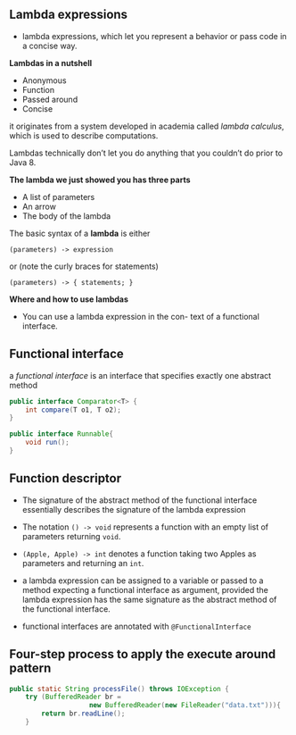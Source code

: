 Lambda expressions
---

* lambda expressions, which let you represent a behavior or pass code in a concise way.

**Lambdas in a nutshell**

* Anonymous
* Function
* Passed around
* Concise

it originates from a system developed in academia called _lambda calculus_, which is used to describe computations.

Lambdas technically don’t let you do anything that you couldn’t do prior to Java 8.

**The lambda we just showed you has three parts**
* A list of parameters
* An arrow
* The body of the lambda

The basic syntax of a **lambda** is either
```
(parameters) -> expression
```
or (note the curly braces for statements)
```
(parameters) -> { statements; }
```

**Where and how to use lambdas**
* You can use a lambda expression in the con- text of a functional interface.

Functional interface
---
a _functional interface_ is an interface that specifies exactly one abstract method

```java
public interface Comparator<T> {
    int compare(T o1, T o2);
}

public interface Runnable{
    void run();
}
```

Function descriptor
---
* The signature of the abstract method of the functional interface essentially describes the signature of the lambda expression

* The notation ```() -> void``` represents a function with an empty list of parameters returning ```void```.

* ```(Apple, Apple) -> int``` denotes a function taking two Apples as parameters and returning an ```int```.

* a lambda expression can be assigned to a variable or passed to a method expecting a functional interface as argument, provided the lambda expression has the same signature as the abstract method of the functional interface.

* functional interfaces are annotated with ```@FunctionalInterface```


Four-step process to apply the execute around pattern
---
```java
public static String processFile() throws IOException { 
    try (BufferedReader br =
                    new BufferedReader(new FileReader("data.txt"))){
        return br.readLine();
    }
    

```
